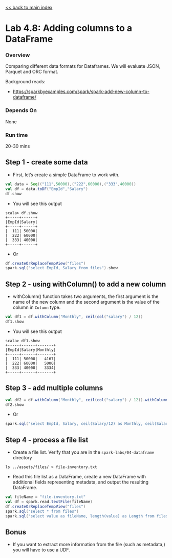 <link rel='stylesheet' href='../assets/css/main.css'/>

[<< back to main index](../README.md)

# Lab 4.8: Adding columns to a DataFrame

### Overview
Comparing different data formats for Dataframes.  We will evaluate JSON, Parquet and ORC format.

Background reads:

* https://sparkbyexamples.com/spark/spark-add-new-column-to-dataframe/

### Depends On
None

### Run time
20-30 mins

## Step 1 - create some data

* First, let’s create a simple DataFrame to work with.
```scala
val data = Seq(("111",50000),("222",60000),("333",40000))
val df = data.toDF("EmpId","Salary")
df.show
```

* You will see this output
```text
scala> df.show
+-----+------+
|EmpId|Salary|
+-----+------+
|  111| 50000|
|  222| 60000|
|  333| 40000|
+-----+------+
```

* Or

```scala
df.createOrReplaceTempView("files")
spark.sql("select EmpId, Salary from files").show
```
## Step 2 - using withColumn() to add a new column

* withColumn() function takes two arguments, the first argument is the name of the new column and the second argument is the value of the column in `Column` type.

```scala
val df1 = df.withColumn("Monthly", ceil(col("salary") / 12))
df1.show
```
* You will see this output
```text
scala> df1.show
+-----+------+-------+
|EmpId|Salary|Monthly|
+-----+------+-------+
|  111| 50000|   4167|
|  222| 60000|   5000|
|  333| 40000|   3334|
+-----+------+-------+
```

## Step 3 - add multiple columns

```scala
val df2 = df.withColumn("Monthly", ceil(col("salary") / 12)).withColumn("Hourly",ceil(col("salary") / 2000))
df2.show
```

* Or
```scala
spark.sql("select EmpId, Salary, ceil(Salary/12) as Monthly, ceil(Salary/2000) as Hourly from files").show
```
## Step 4 - process a file list

* Create a file list. Verify that you are in the `spark-labs/04-dataframe` directory
 
```shell
ls ../assets/files/ > file-inventory.txt
```

* Read this file list as a DataFrame, create a new DataFrame with additional fields representing metadata, and output the resulting DataFrame.

```scala
val fileName = "file-inventory.txt"
val df = spark.read.textFile(fileName)
df.createOrReplaceTempView("files")
spark.sql("select * from files")
spark.sql("select value as fileName, length(value) as Length from files").show
```

## Bonus

* If you want to extract more information from the file (such as metadata,) 
you will have to use a UDF. 
